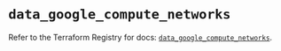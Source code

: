# `data_google_compute_networks`

Refer to the Terraform Registry for docs: [`data_google_compute_networks`](https://registry.terraform.io/providers/hashicorp/google/6.18.1/docs/data-sources/compute_networks).
